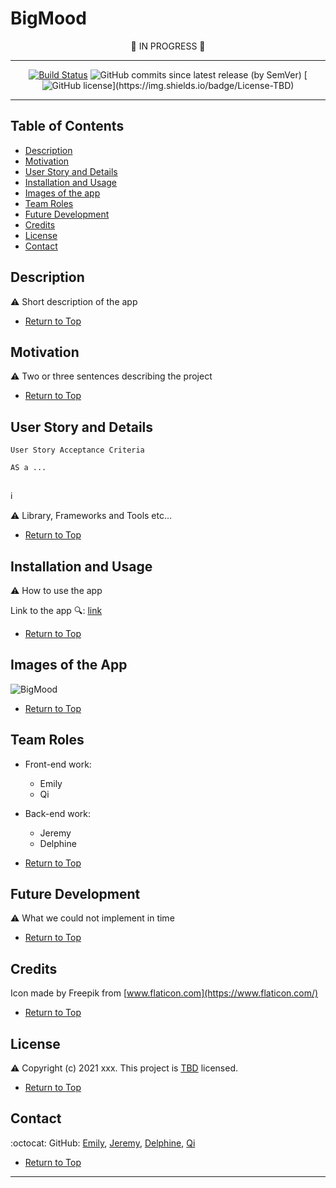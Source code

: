 # BigMood  

 <span align="center">   
  
 :construction: IN PROGRESS :construction:  
  
  

---  


[![Build Status](https://travis-ci.com/espoldi/bigmood.svg?branch=main)](https://travis-ci.com/espoldi/bigmood)
![GitHub commits since latest release (by SemVer)](https://img.shields.io/github/commits-since/espoldi/bigmood/latest/main)
[![GitHub license](https://img.shields.io/badge/License-TBD-yellow?style=plastic")](https://img.shields.io/badge/License-TBD)   

</span>  

---

## Table of Contents  
* [Description](#Description)  
* [Motivation](#Motivation)  
* [User Story and Details](#User-Story-and-Details)  
* [Installation and Usage](#Installation-and-Usage)  
* [Images of the app](#Images-of-the-app)  
* [Team Roles](#Team-Roles)  
* [Future Development](#Future-Development)
* [Credits](#Credits) 
* [License](#License)  
* [Contact](#Contact) 


## Description  

:warning: Short description of the app  
 
*   [Return to Top](#BigMood)  

## Motivation   

:warning: Two or three sentences describing the project  

*   [Return to Top](#BigMood)  

## User Story and Details

```
User Story Acceptance Criteria
```
```
AS a ...  


```

:information_source:  

:warning: Library, Frameworks and Tools etc...  

*   [Return to Top](#BigMood)  

## Installation and Usage  

:warning: How to use the app  

Link to the app :mag:: [link](https://bigmoodapp.herokuapp.com/)  

*   [Return to Top](#BigMood)  

## Images of the App   
  
![BigMood](./images/Snippet.PNG)  

*   [Return to Top](#BigMood)  

## Team Roles  

- Front-end work:  
    - Emily    
    - Qi  

- Back-end work:   
    - Jeremy    
    - Delphine   

*   [Return to Top](#BigMood)  

## Future Development  

:warning: What we could not implement in time  

*   [Return to Top](#BigMood)  

## Credits  
 
Icon made by Freepik from [www.flaticon.com](https://www.flaticon.com/)

*   [Return to Top](#BigMood)  

## License  

:warning: Copyright (c) 2021 xxx. This project is [TBD](https://choosealicense.com/licenses/) licensed.  

*   [Return to Top](#BigMood)  

## Contact  
:octocat:  GitHub: [Emily](https://github.com/espoldi), 
[Jeremy](https://github.com/jdavidrice), 
[Delphine](https://github.com/Delph-Sunny), 
[Qi](https://github.com/qifeng86)  

*   [Return to Top](#BigMood)  
---

